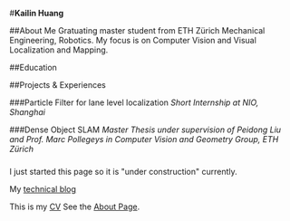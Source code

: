 #**Kailin Huang**

##About Me
Gratuating master student from ETH Zürich Mechanical Engineering, Robotics. My focus is on Computer Vision and Visual Localization and Mapping. 

##Education

##Projects & Experiences

###Particle Filter for lane level localization
_Short Internship at NIO, Shanghai_

###Dense Object SLAM
_Master Thesis  under supervision of Peidong Liu and Prof. Marc Pollegeys in Computer Vision and Geometry Group, ETH Zürich_

###














I just started this page so it is "under construction" currently.







My [technical blog](./blogs/blog_main.md)



This is my [CV](./resources/CV-Kailin_Huang_2019_Feb_Photo.pdf)
See the [About Page](./about.md).
